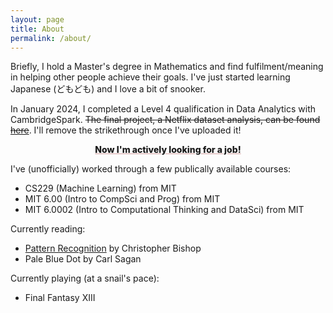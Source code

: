 ```yaml
---
layout: page
title: About
permalink: /about/
---
```


<p>Briefly, I hold a Master's degree in Mathematics and find fulfilment/meaning in helping other people achieve their goals. I've just started learning Japanese (どもども) and I love a bit of snooker.</p>

<p>In January 2024, I completed a Level 4 qualification in Data Analytics with CambridgeSpark. <del class="doublestrike">The final project, a Netflix dataset analysis, can be found <a href="/portfolio/2024/01/18/netflix/">here</a></del>. I'll remove the strikethrough once I've uploaded it!</p>

<p style="text-align:center; text-decoration:underline; text-decoration-color: #d4a0a0; font-weight: 800">Now I'm actively looking for a job!</p>

<p>I've (unofficially) worked through a few publically available courses:
<ul>
    <li>CS229 (Machine Learning) from MIT</li>
    <li>MIT 6.00 (Intro to CompSci and Prog) from MIT</li>
    <li>MIT 6.0002 (Intro to Computational Thinking and DataSci) from MIT</li>
</ul>

<p>Currently reading:</p>
<ul>
    <li><a href="https://www.microsoft.com/en-us/research/uploads/prod/2006/01/Bishop-Pattern-Recognition-and-Machine-Learning-2006.pdf">Pattern Recognition</a> by Christopher Bishop</li>
    <li>Pale Blue Dot by Carl Sagan</li>
</ul>

<p>Currently playing (at a snail's pace):</p>
<ul>
    <li>Final Fantasy XIII</li>
</ul>